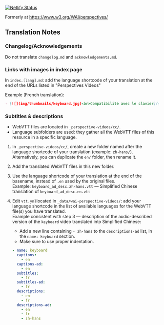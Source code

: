 [![Netlify Status](https://api.netlify.com/api/v1/badges/db4f7d10-6157-49c7-89b8-3b6573fbe49d/deploy-status)](https://app.netlify.com/sites/wai-perspective-videos/deploys)

Formerly at https://www.w3.org/WAI/perspectives/

## Translation Notes

### Changelog/Acknowledgements

Do not translate `changelog.md` and `acknowledgements.md`.

### Links with images in index page

In `index.[lang].md`: add the language shortcode of your translation at the end of the URLs listed in "Perspectives Videos"

Example (French translation):
```markdown
- [![](img/thumbnails/keyboard.jpg)<br>Compatibilité avec le clavier]({{ "/perspective-videos/keyboard/fr" | relative_url }})
```

### Subtitles & descriptions

- WebVTT files are located in `_perspective-videos/cc/`.
- Language subfolders are used: they gather all the WebVTT files of this resource in a specific language.

1. In `_perspective-videos/cc/`, create a new folder named after the language shortcode of your translation (example: `zh-hans/`).\
Alternatively, you can duplicate the `en/` folder, then rename it.
2. Add the translated WebVTT files in this new folder. 
3. Use the language shortcode of your translation at the end of the basename, instead of `.en` used by the original files.\
Example: `keyboard_ad_desc.zh-hans.vtt` &mdash; Simplified Chinese translation of `keyboard_ad_desc.en.vtt`
4. Edit `vtt.yml`located in `_data/wai-perspective-videos/`: add your language shortcode in the list of available languages for the WebVTT file(s) you have translated.\
   Example consistent with step 3 &mdash; description of the audio-described version of the `keyboard` video translated into Simplified Chinese:
   - Add a new line containing `- zh-hans` to the `descriptions-ad` list, in the `name: keyboard` section.
   - Make sure to use proper indentation.
    
    ```yaml
    - name: keyboard
      captions:
        - en
      captions-ad:
        - en
      subtitles:
        - fr
      subtitles-ad:
        - fr
      descriptions:
        - en
        - fr
      descriptions-ad:
        - en
        - fr
        - zh-hans
    ```